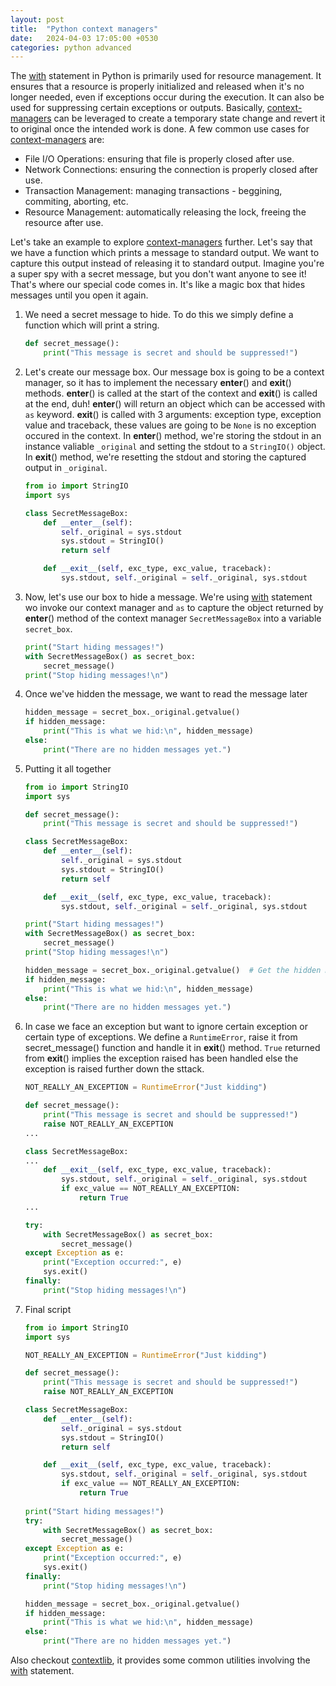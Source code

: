 ```yaml
---
layout: post
title:  "Python context managers"
date:   2024-04-03 17:05:00 +0530
categories: python advanced
---
```

The [with] statement in Python is primarily used for resource management. It ensures that a resource is properly initialized and released when it's no longer needed, even if exceptions occur during the execution. It can also be used for suppressing certain exceptions or outputs.
Basically, [context-managers] can be leveraged to create a temporary state change and revert it to original once the intended work is done.
A few common use cases for [context-managers] are:
- File I/O Operations: ensuring that file is properly closed after use.
- Network Connections: ensuring the connection is properly closed after use.
- Transaction Management: managing transactions - beggining, commiting, aborting, etc.
- Resource Management: automatically releasing the lock, freeing the resource after use.

Let's take an example to explore [context-managers] further. Let's say that we have a function which prints a message to standard output. We want to capture this output instead of releasing it to standard output.
Imagine you're a super spy with a secret message, but you don't want anyone to see it! That's where our special code comes in. It's like a magic box that hides messages until you open it again.
1. We need a secret message to hide. To do this we simply define a function which will print a string.
    ```python
    def secret_message():
        print("This message is secret and should be suppressed!")
    ```

2. Let's create our message box. Our message box is going to be a context manager, so it has to implement the necessary __enter__() and __exit__() methods. __enter__() is called at the start of the context and __exit__() is called at the end, duh! __enter__() will return an object which can be accessed with `as` keyword. __exit__() is called with 3 arguments: exception type, exception value and traceback, these values are going to be `None` is no exception occured in the context. In __enter__() method, we're storing the stdout in an instance valiable `_original` and setting the stdout to a `StringIO()` object. In __exit__() method, we're resetting the stdout and storing the captured output in `_original`.
    ```python
    from io import StringIO
    import sys
    
    class SecretMessageBox:
        def __enter__(self):
            self._original = sys.stdout
            sys.stdout = StringIO()
            return self
    
        def __exit__(self, exc_type, exc_value, traceback):
            sys.stdout, self._original = self._original, sys.stdout
    ```

3. Now, let's use our box to hide a message. We're using [with] statement wo invoke our context manager and `as` to capture the object returned by __enter__() method of the context manager `SecretMessageBox` into a variable `secret_box`.
    ```python
    print("Start hiding messages!")
    with SecretMessageBox() as secret_box:
        secret_message()
    print("Stop hiding messages!\n")
    ```

4. Once we've hidden the message, we want to read the message later
    ```python
    hidden_message = secret_box._original.getvalue()
    if hidden_message:
        print("This is what we hid:\n", hidden_message)
    else:
        print("There are no hidden messages yet.")
    ```

5. Putting it all together
    ```python
    from io import StringIO
    import sys
    
    def secret_message():
        print("This message is secret and should be suppressed!")
    
    class SecretMessageBox:
        def __enter__(self):
            self._original = sys.stdout
            sys.stdout = StringIO()
            return self
    
        def __exit__(self, exc_type, exc_value, traceback):
            sys.stdout, self._original = self._original, sys.stdout
    
    print("Start hiding messages!")
    with SecretMessageBox() as secret_box:
        secret_message()
    print("Stop hiding messages!\n")
    
    hidden_message = secret_box._original.getvalue()  # Get the hidden message
    if hidden_message:
        print("This is what we hid:\n", hidden_message)
    else:
        print("There are no hidden messages yet.")
    ```

6. In case we face an exception but want to ignore certain exception or certain type of exceptions. We define a `RuntimeError`, raise it from secret_message() function and handle it in __exit__() method. `True` returned from __exit__() implies the exception raised has been handled else the exception is raised further down the sttack.
    ```python
    NOT_REALLY_AN_EXCEPTION = RuntimeError("Just kidding")
    
    def secret_message():
        print("This message is secret and should be suppressed!")
        raise NOT_REALLY_AN_EXCEPTION
    ...
    
    class SecretMessageBox:
    ...
        def __exit__(self, exc_type, exc_value, traceback):
            sys.stdout, self._original = self._original, sys.stdout
            if exc_value == NOT_REALLY_AN_EXCEPTION:
                return True
    ...
    
    try:
        with SecretMessageBox() as secret_box:
            secret_message()
    except Exception as e:
        print("Exception occurred:", e)
        sys.exit()
    finally:
        print("Stop hiding messages!\n")
    ```

7. Final script
    ```python
    from io import StringIO
    import sys
    
    NOT_REALLY_AN_EXCEPTION = RuntimeError("Just kidding")
    
    def secret_message():
        print("This message is secret and should be suppressed!")
        raise NOT_REALLY_AN_EXCEPTION
    
    class SecretMessageBox:
        def __enter__(self):
            self._original = sys.stdout
            sys.stdout = StringIO()
            return self
    
        def __exit__(self, exc_type, exc_value, traceback):
            sys.stdout, self._original = self._original, sys.stdout
            if exc_value == NOT_REALLY_AN_EXCEPTION:
                return True
            
    print("Start hiding messages!")
    try:
        with SecretMessageBox() as secret_box:
            secret_message()
    except Exception as e:
        print("Exception occurred:", e)
        sys.exit()
    finally:
        print("Stop hiding messages!\n")
    
    hidden_message = secret_box._original.getvalue()
    if hidden_message:
        print("This is what we hid:\n", hidden_message)
    else:
        print("There are no hidden messages yet.")
    ```

Also checkout [contextlib], it provides some common utilities involving the [with] statement.

[with]: https://docs.python.org/3/reference/compound_stmts.html#with
[context-managers]: https://docs.python.org/3/reference/datamodel.html#context-managers
[contextlib]: https://docs.python.org/3/library/contextlib.html

